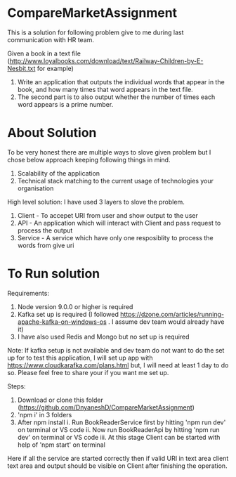 # CompareMarketAssignment

This is a solution for following problem give to me during last communication with HR team.

Given a book in a text file (http://www.loyalbooks.com/download/text/Railway-Children-by-E-Nesbit.txt for example)

1.	Write an application that outputs the individual words that appear in the book, and how many times that word appears in the text file.
2.	The second part is to also output whether the number of times each word appears is a prime number.

# About Solution

To be very honest there are multiple ways to slove given problem but I chose below approach keeping following things in mind.
1. Scalability of the application
2. Technical stack matching to the current usage of technologies your organisation

High level solution: I have used 3 layers to slove the problem.
1. Client - To accepet URI from user and show output to the user
2. API - An application which will interact with Client and pass request to process the output
3. Service - A service which have only one resposiblity to process the words from give uri

# To Run solution

Requirements: 
 1. Node version 9.0.0 or higher is required
 2. Kafka set up is required (I followed https://dzone.com/articles/running-apache-kafka-on-windows-os . I assume dev team would already have it)
3. I have also used Redis and Mongo but no set up is required

Note: If kafka setup is not available and dev team do not want to do the set up for to test this application, I will set up app with https://www.cloudkarafka.com/plans.html but, I will need at least 1 day to do so. Please feel free to share your if you want me set up.

Steps:
1. Download or clone this folder (https://github.com/DnyaneshD/CompareMarketAssignment)
2. 'npm i' in 3 folders
3. After npm install
  i. Run BookReaderService first by hitting 'npm run dev' on terminal or VS code
  ii. Now run BookReaderApi by hitting 'npm run dev' on terminal or VS code
  iii. At this stage Client can be started with help of 'npm start' on terminal
  
 Here if all the service are started correctly then if valid URI in text area client text area and output should be visible on Client after finishing the operation.



